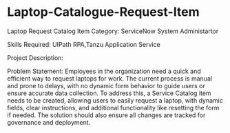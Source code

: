 # Laptop-Catalogue-Request-Item
Laptop Request Catalog Item
Category: ServiceNow System Administartor

Skills Required:
UIPath RPA,Tanzu Application Service

Project Description:

Problem Statement:
Employees in the organization need a quick and efficient way to request laptops for work. The current process is manual and prone to delays, with no dynamic form behavior to guide users or ensure accurate data collection. To address this, a Service Catalog item needs to be created, allowing users to easily request a laptop, with dynamic fields, clear instructions, and additional functionality like resetting the form if needed. The solution should also ensure all changes are tracked for governance and deployment.
